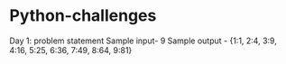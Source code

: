 # Python-challenges

Day 1: problem statement
Sample input- 9
Sample output - {1:1, 2:4, 3:9, 4:16, 5:25, 6:36, 7:49, 8:64, 9:81}
